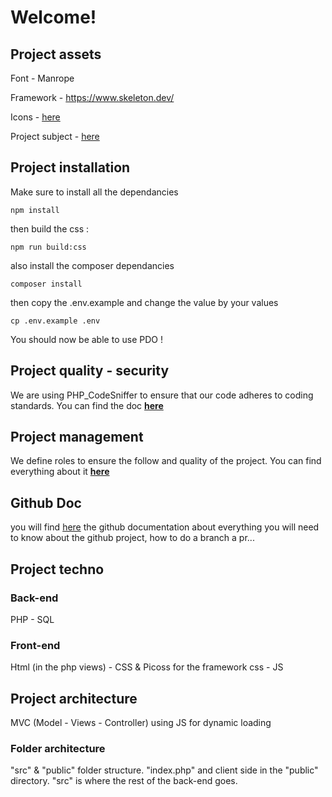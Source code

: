 # Welcome!

## Project assets

Font - Manrope

Framework - https://www.skeleton.dev/

Icons - [here](./assets/icons)

Project subject - [here](./assets/tweet_academie.pdf)

## Project installation

Make sure to install all the dependancies

`npm install`

then build the css :

`npm run build:css`

also install the composer dependancies

`composer install`

then copy the .env.example and change the value by your values

`cp .env.example .env`

You should now be able to use PDO !

## Project quality - security

We are using PHP_CodeSniffer to ensure that our code adheres to coding standards. You can find the doc [**here**](./docs/phpintegrity.md)

## Project management

We define roles to ensure the follow and quality of the project. You can find everything about it [**here**](./docs/roles.md)

## Github Doc

you will find [here](./doc/github.md) the github documentation about everything you will need to know about the github project, how to do a branch a pr...

## Project techno

### Back-end

PHP - SQL

### Front-end

Html (in the php views) - CSS & Picoss for the framework css - JS

## Project architecture

MVC (Model - Views - Controller) using JS for dynamic loading

### Folder architecture

"src" & "public" folder structure. "index.php" and client side in the "public" directory. "src" is where the rest of the back-end goes.
